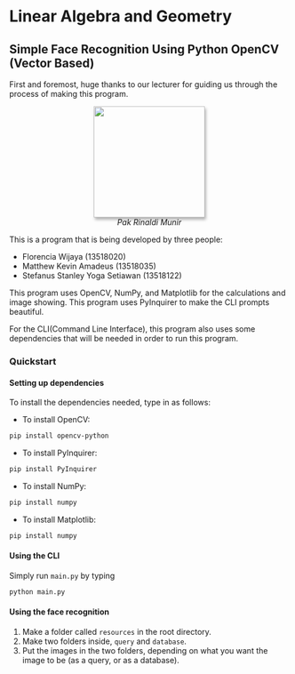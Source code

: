 # Linear Algebra and Geometry
## Simple Face Recognition Using Python OpenCV (Vector Based)

First and foremost, huge thanks to our lecturer for guiding us through the process of making this program.

<p align="center">
    <img src="https://stei.itb.ac.id/wp-content/uploads/4x6-Ir_-Rinaldi-Munir-MT.jpg" style="box-shadow:2px 4px 5px rgba(0,0,0,0.3)" width="200">
    <br>
    <em>Pak Rinaldi Munir</em>
</div>

This is a program that is being developed by three people:
- Florencia Wijaya (13518020)
- Matthew Kevin Amadeus (13518035)
- Stefanus Stanley Yoga Setiawan (13518122)

This program uses OpenCV, NumPy, and Matplotlib for the calculations and image showing.
This program uses PyInquirer to make the CLI prompts beautiful.

For the CLI(Command Line Interface), this program also uses some dependencies that will be needed in order to run this program.

### Quickstart
#### Setting up dependencies
To install the dependencies needed, type in as follows:

- To install OpenCV: 
```bash
pip install opencv-python
```
- To install PyInquirer: 
```bash
pip install PyInquirer
```
- To install NumPy: 
```bash
pip install numpy
```
- To install Matplotlib: 
```bash
pip install numpy
```

#### Using the CLI
Simply run `main.py` by typing
```bash
python main.py
```
#### Using the face recognition
1. Make a folder called `resources` in the root directory.
2. Make two folders inside, `query` and `database`.
3. Put the images in the two folders, depending on what you want the image to be (as a query, or as a database).
